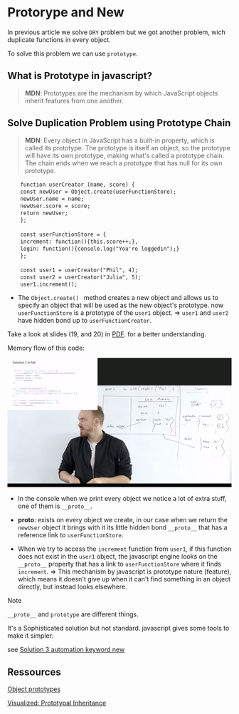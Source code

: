 # Protorype and New

In previous article we solve `DRY` problem but we got another problem, wich duplicate functions in every object.

To solve this problem we can use `prototype`.

## What is Prototype in javascript?

> **MDN**: Prototypes are the mechanism by which JavaScript objects inherit features from one another.

## Solve Duplication Problem using Prototype Chain

> **MDN**: Every object in JavaScript has a built-in property, which is called its prototype. The prototype is itself an object, so the prototype will have its own prototype, making what's called a prototype chain. The chain ends when we reach a prototype that has null for its own prototype.

```
    function userCreator (name, score) {
    const newUser = Object.create(userFunctionStore);
    newUser.name = name;
    newUser.score = score;
    return newUser;
    };

    const userFunctionStore = {
    increment: function(){this.score++;},
    login: function(){console.log("You're loggedin");}
    };

    const user1 = userCreator("Phil", 4);
    const user2 = userCreator("Julia", 5);
    user1.increment();

```

- The `Object.create() ` method creates a new object and allows us to specify an object that will be used as the new object's prototype. now `userFunctionStore` is a prototype of the `user1` object. => `user1` and `user2` have hidden bond up to `userFunctionCreator`.

Take a look at slides (19, and 20) in [PDF](javascript-hard-parts-oop.pdf). for a better understanding.

Memory flow of this code:

![](images/img2.png?raw=true)


- In the console when we print every object we notice a lot of extra stuff, one of them is `__proto__`.
- **__proto__**:  exists on every object we create, in our case when we return the `newUser` object it brings with it its little hidden bond `__proto__` that has a reference link to `userFunctionStore`.

- When we try to access the `increment` function from `user1`, if this function does not exist in the `user1` object, the javascript engine looks on the `__proto__` property that has a link to `userFunctionStore` where it finds `increment`. => This mechanism by javascript is prototype nature (feature), which means it doesn't give up when it can't find something in an object directly, but instead looks elsewhere.

> [!NOTE]  
> `__proto__` and `prototype` are different things.

It's a Sophisticated solution but not standard. javascript gives some tools to make it simpler:

see [Solution 3 automation keyword new](4-New_Keyword.md)



## Ressources

[Object prototypes](https://developer.mozilla.org/en-US/docs/Learn/JavaScript/Objects/Object_prototypes)

[Visualized: Prototypal Inheritance](https://dev.to/lydiahallie/javascript-visualized-prototypal-inheritance-47co)
